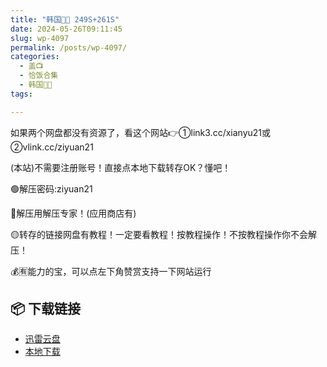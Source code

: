 ```yaml
---
title: "韩国🐷🐱 249S+261S"
date: 2024-05-26T09:11:45
slug: wp-4097
permalink: /posts/wp-4097/
categories:
  - 盖📺
  - 恰饭合集
  - 韩国🐷🐱
tags:

---
```


如果两个网盘都没有资源了，看这个网站👉①link3.cc/xianyu21或②vlink.cc/ziyuan21

(本站)不需要注册账号！直接点本地下载转存OK？懂吧！

🟢解压密码:ziyuan21

🔵解压用解压专家！(应用商店有)

🟡转存的链接网盘有教程！一定要看教程！按教程操作！不按教程操作你不会解压！

💰🈶能力的宝，可以点左下角赞赏支持一下网站运行

## 📦 下载链接
- [迅雷云盘](https://blziyuan21.com/pay-download/4097?key=1e49665b3a&down_id=0)
- [本地下载](https://blziyuan21.com/pay-download/4097?key=1e49665b3a&down_id=1)

